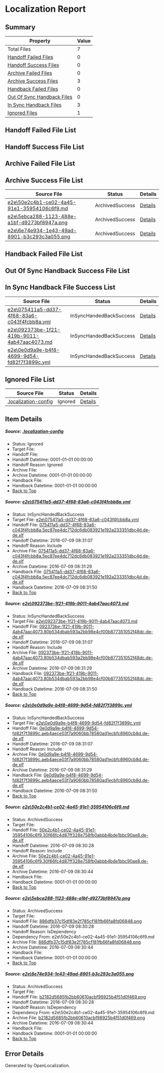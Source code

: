 # <a name='report-top'></a> Localization Report

## Summary
 Property | Value 
 -------- | ----- 
 Total Files | 7
[ Handoff Failed Files ](#handoff-failed-list)| 0
[ Handoff Success Files ](#handoff-success-list)| 0
[ Archive Failed Files ](#archive-failed-list)| 0
[ Archive Success Files ](#archive-success-list)| 3
[ Handback Failed Files ](#handback-failed-list)| 0
[ Out Of Sync Handback Files ](#outofsync-handback-success-list)| 0
[ In Sync Handback Files ](#insync-handback-success-list)| 3
[ Ignored Files ](#ignored-list)| 1

## <a name='handoff-failed-list'></a> Handoff Failed File List

## <a name='handoff-success-list'></a> Handoff Success File List

## <a name='archive-failed-list'></a> Archive Failed File List

## <a name='archive-success-list'></a> Archive Success File List
 Source File | Status | Details 
 ----------- | ------ | ------- 
 [e2e\50e2c4b1-ce02-4a45-91e1-35954106c6f9.md](https://github.com/OpenLocalizationTestOrg/oltest/blob/0155961189b1247a2f24f1a4b5fee6ff6a57a540/e2e/50e2c4b1-ce02-4a45-91e1-35954106c6f9.md) | ArchivedSuccess | [Details](#0c22885ada2db79666f603cb9cb08a0f1b0be04a4)
 [e2e\5ebca288-1123-488e-a1bf-d9273bf8947a.png](https://github.com/OpenLocalizationTestOrg/oltest/blob/0155961189b1247a2f24f1a4b5fee6ff6a57a540/e2e/5ebca288-1123-488e-a1bf-d9273bf8947a.png) | ArchivedSuccess | [Details](#886dfb37c15df83e2f785cf181fb66fa8fd068485)
 [e2e\6e74e934-1e43-49ad-8901-b3c293c3a055.png](https://github.com/OpenLocalizationTestOrg/oltest/blob/0155961189b1247a2f24f1a4b5fee6ff6a57a540/e2e/6e74e934-1e43-49ad-8901-b3c293c3a055.png) | ArchivedSuccess | [Details](#b2182d5685fb2bb60610acbf98925b4f51d0f4696)

## <a name='handback-failed-list'></a> Handback Failed File List

## <a name='outofsync-handback-success-list'></a> Out Of Sync Handback Success File List

## <a name='insync-handback-success-list'></a> In Sync Handback File Success List
 Source File | Status | Details 
 ----------- | ------ | ------- 
 [e2e\075411a5-dd37-4f68-83a6-c043f4fcbb8a.yml](https://github.com/OpenLocalizationTestOrg/oltest/blob/203aa84d6ec5848a91cd9a950668361b99d9fe28/e2e/075411a5-dd37-4f68-83a6-c043f4fcbb8a.yml) | InSyncHandedBackSuccess | [Details](#12e6c8f6509ba406d67a759e25f021ff140bfd761)
 [e2e\092373be-1f21-419b-9011-4ab47aac4073.md](https://github.com/OpenLocalizationTestOrg/oltest/blob/203aa84d6ec5848a91cd9a950668361b99d9fe28/e2e/092373be-1f21-419b-9011-4ab47aac4073.md) | InSyncHandedBackSuccess | [Details](#4a5378a8be89b4bf144977bdbe277a6370df390f2)
 [e2e\0e0d9a9e-b4f8-4699-9d54-fd82f7f3899c.yml](https://github.com/OpenLocalizationTestOrg/oltest/blob/203aa84d6ec5848a91cd9a950668361b99d9fe28/e2e/0e0d9a9e-b4f8-4699-9d54-fd82f7f3899c.yml) | InSyncHandedBackSuccess | [Details](#2ef1b7c39caec11bbaf4ba651e22e144363ea0523)

## <a name='ignored-list'></a> Ignored File List
 Source File | Status | Details 
 ----------- | ------ | ------- 
 [.localization-config](https://github.com/OpenLocalizationTestOrg/oltest/blob/203aa84d6ec5848a91cd9a950668361b99d9fe28/.localization-config) | Ignored | [Details](#3d4f252ac210baf56311d7e97dcc2db10974dbd20)

## Item Details
##### <a name='3d4f252ac210baf56311d7e97dcc2db10974dbd20'></a> Source: [.localization-config](https://github.com/OpenLocalizationTestOrg/oltest/blob/203aa84d6ec5848a91cd9a950668361b99d9fe28/.localization-config)
* Status: Ignored
* Target File: 
* Handoff File: 
* Handoff Datetime: 0001-01-01 00:00:00
* Handoff Reason: Ignored
* Archive File: 
* Archive Datetime: 0001-01-01 00:00:00
* Handback File: 
* Handback Datetime: 0001-01-01 00:00:00
* [Back to Top](#report-top)

##### <a name='12e6c8f6509ba406d67a759e25f021ff140bfd761'></a> Source: [e2e\075411a5-dd37-4f68-83a6-c043f4fcbb8a.yml](https://github.com/OpenLocalizationTestOrg/oltest/blob/203aa84d6ec5848a91cd9a950668361b99d9fe28/e2e/075411a5-dd37-4f68-83a6-c043f4fcbb8a.yml)
* Status: InSyncHandedBackSuccess
* Target File: [e2e\075411a5-dd37-4f68-83a6-c043f4fcbb8a.yml](https://github.com/OpenLocalizationTestOrg/oltest-dede-fly/blob/ad77e3166c8919c3582ba924858e3b5285ea40af/e2e/075411a5-dd37-4f68-83a6-c043f4fcbb8a.yml)
* Handoff File: [075411a5-dd37-4f68-83a6-c043f4fcbb8a.5ec87ee4dc712dc6db083921e192a233351dbc4d.de-de.xlf](https://github.com/OpenLocalizationTestOrg/olhandoff-e2e/blob/9f481621e1d6c7108d16adaaac29278dfa6864c5/ol-handoff/OpenLocalizationTestOrg/oltest-dede-fly/ci/ht/075411a5-dd37-4f68-83a6-c043f4fcbb8a.5ec87ee4dc712dc6db083921e192a233351dbc4d.de-de.xlf)
* Handoff Datetime: 2016-07-09 08:31:07
* Handoff Reason: Include
* Archive File: [075411a5-dd37-4f68-83a6-c043f4fcbb8a.5ec87ee4dc712dc6db083921e192a233351dbc4d.de-de.xlf](https://github.com/OpenLocalizationTestOrg/olhandoff-e2e/blob/080e0ebf30114b622f6efdd0bcf13c6ec14af094/ol-archive/OpenLocalizationTestOrg/oltest-dede-fly/ci/ht/075411a5-dd37-4f68-83a6-c043f4fcbb8a.5ec87ee4dc712dc6db083921e192a233351dbc4d.de-de.xlf)
* Archive Datetime: 2016-07-09 08:31:29
* Handback File: [075411a5-dd37-4f68-83a6-c043f4fcbb8a.5ec87ee4dc712dc6db083921e192a233351dbc4d.de-de.xlf](https://github.com/OpenLocalizationTestOrg/olhandback-e2e/blob/804aff94204b253bdd0491a8076d3df13f79e7b4/ol-handback/OpenLocalizationTestOrg/oltest-dede-fly/ci/ht/075411a5-dd37-4f68-83a6-c043f4fcbb8a.5ec87ee4dc712dc6db083921e192a233351dbc4d.de-de.xlf)
* Handback Datetime: 2016-07-09 08:31:50
* [Back to Top](#report-top)

##### <a name='4a5378a8be89b4bf144977bdbe277a6370df390f2'></a> Source: [e2e\092373be-1f21-419b-9011-4ab47aac4073.md](https://github.com/OpenLocalizationTestOrg/oltest/blob/203aa84d6ec5848a91cd9a950668361b99d9fe28/e2e/092373be-1f21-419b-9011-4ab47aac4073.md)
* Status: InSyncHandedBackSuccess
* Target File: [e2e\092373be-1f21-419b-9011-4ab47aac4073.md](https://github.com/OpenLocalizationTestOrg/oltest-dede-fly/blob/ad77e3166c8919c3582ba924858e3b5285ea40af/e2e/092373be-1f21-419b-9011-4ab47aac4073.md)
* Handoff File: [092373be-1f21-419b-9011-4ab47aac4073.80b534dbab593a2bb98e4cf00b877351052f48dc.de-de.xlf](https://github.com/OpenLocalizationTestOrg/olhandoff-e2e/blob/9f481621e1d6c7108d16adaaac29278dfa6864c5/ol-handoff/OpenLocalizationTestOrg/oltest-dede-fly/ci/ht/092373be-1f21-419b-9011-4ab47aac4073.80b534dbab593a2bb98e4cf00b877351052f48dc.de-de.xlf)
* Handoff Datetime: 2016-07-09 08:31:07
* Handoff Reason: Include
* Archive File: [092373be-1f21-419b-9011-4ab47aac4073.80b534dbab593a2bb98e4cf00b877351052f48dc.de-de.xlf](https://github.com/OpenLocalizationTestOrg/olhandoff-e2e/blob/080e0ebf30114b622f6efdd0bcf13c6ec14af094/ol-archive/OpenLocalizationTestOrg/oltest-dede-fly/ci/ht/092373be-1f21-419b-9011-4ab47aac4073.80b534dbab593a2bb98e4cf00b877351052f48dc.de-de.xlf)
* Archive Datetime: 2016-07-09 08:31:29
* Handback File: [092373be-1f21-419b-9011-4ab47aac4073.80b534dbab593a2bb98e4cf00b877351052f48dc.de-de.xlf](https://github.com/OpenLocalizationTestOrg/olhandback-e2e/blob/804aff94204b253bdd0491a8076d3df13f79e7b4/ol-handback/OpenLocalizationTestOrg/oltest-dede-fly/ci/ht/092373be-1f21-419b-9011-4ab47aac4073.80b534dbab593a2bb98e4cf00b877351052f48dc.de-de.xlf)
* Handback Datetime: 2016-07-09 08:31:50
* [Back to Top](#report-top)

##### <a name='2ef1b7c39caec11bbaf4ba651e22e144363ea0523'></a> Source: [e2e\0e0d9a9e-b4f8-4699-9d54-fd82f7f3899c.yml](https://github.com/OpenLocalizationTestOrg/oltest/blob/203aa84d6ec5848a91cd9a950668361b99d9fe28/e2e/0e0d9a9e-b4f8-4699-9d54-fd82f7f3899c.yml)
* Status: InSyncHandedBackSuccess
* Target File: [e2e\0e0d9a9e-b4f8-4699-9d54-fd82f7f3899c.yml](https://github.com/OpenLocalizationTestOrg/oltest-dede-fly/blob/ad77e3166c8919c3582ba924858e3b5285ea40af/e2e/0e0d9a9e-b4f8-4699-9d54-fd82f7f3899c.yml)
* Handoff File: [0e0d9a9e-b4f8-4699-9d54-fd82f7f3899c.aeb4aece03f7a9060bb78580ad1ecbfc8960cb8d.de-de.xlf](https://github.com/OpenLocalizationTestOrg/olhandoff-e2e/blob/9f481621e1d6c7108d16adaaac29278dfa6864c5/ol-handoff/OpenLocalizationTestOrg/oltest-dede-fly/ci/ht/0e0d9a9e-b4f8-4699-9d54-fd82f7f3899c.aeb4aece03f7a9060bb78580ad1ecbfc8960cb8d.de-de.xlf)
* Handoff Datetime: 2016-07-09 08:31:07
* Handoff Reason: Include
* Archive File: [0e0d9a9e-b4f8-4699-9d54-fd82f7f3899c.aeb4aece03f7a9060bb78580ad1ecbfc8960cb8d.de-de.xlf](https://github.com/OpenLocalizationTestOrg/olhandoff-e2e/blob/080e0ebf30114b622f6efdd0bcf13c6ec14af094/ol-archive/OpenLocalizationTestOrg/oltest-dede-fly/ci/ht/0e0d9a9e-b4f8-4699-9d54-fd82f7f3899c.aeb4aece03f7a9060bb78580ad1ecbfc8960cb8d.de-de.xlf)
* Archive Datetime: 2016-07-09 08:31:29
* Handback File: [0e0d9a9e-b4f8-4699-9d54-fd82f7f3899c.aeb4aece03f7a9060bb78580ad1ecbfc8960cb8d.de-de.xlf](https://github.com/OpenLocalizationTestOrg/olhandback-e2e/blob/804aff94204b253bdd0491a8076d3df13f79e7b4/ol-handback/OpenLocalizationTestOrg/oltest-dede-fly/ci/ht/0e0d9a9e-b4f8-4699-9d54-fd82f7f3899c.aeb4aece03f7a9060bb78580ad1ecbfc8960cb8d.de-de.xlf)
* Handback Datetime: 2016-07-09 08:31:50
* [Back to Top](#report-top)

##### <a name='0c22885ada2db79666f603cb9cb08a0f1b0be04a4'></a> Source: [e2e\50e2c4b1-ce02-4a45-91e1-35954106c6f9.md](https://github.com/OpenLocalizationTestOrg/oltest/blob/0155961189b1247a2f24f1a4b5fee6ff6a57a540/e2e/50e2c4b1-ce02-4a45-91e1-35954106c6f9.md)
* Status: ArchivedSuccess
* Target File: 
* Handoff File: [50e2c4b1-ce02-4a45-91e1-35954106c6f9.30f66fc4d87ff328e758fb0abbb4bde1bbc90ae8.de-de.xlf](https://github.com/OpenLocalizationTestOrg/olhandoff-e2e/blob/a0e552fe34b45723e59544c833b686fd0d504fa6/ol-handoff/OpenLocalizationTestOrg/oltest-dede-fly/ci/ht/50e2c4b1-ce02-4a45-91e1-35954106c6f9.30f66fc4d87ff328e758fb0abbb4bde1bbc90ae8.de-de.xlf)
* Handoff Datetime: 2016-07-09 08:30:28
* Handoff Reason: Include
* Archive File: [50e2c4b1-ce02-4a45-91e1-35954106c6f9.30f66fc4d87ff328e758fb0abbb4bde1bbc90ae8.de-de.xlf](https://github.com/OpenLocalizationTestOrg/olhandoff-e2e/blob/3153356c792cb337d25d93e7021dd3c432c195db/ol-archive/OpenLocalizationTestOrg/oltest-dede-fly/ci/ht/50e2c4b1-ce02-4a45-91e1-35954106c6f9.30f66fc4d87ff328e758fb0abbb4bde1bbc90ae8.de-de.xlf)
* Archive Datetime: 2016-07-09 08:30:44
* Handback File: 
* Handback Datetime: 0001-01-01 00:00:00
* [Back to Top](#report-top)

##### <a name='886dfb37c15df83e2f785cf181fb66fa8fd068485'></a> Source: [e2e\5ebca288-1123-488e-a1bf-d9273bf8947a.png](https://github.com/OpenLocalizationTestOrg/oltest/blob/0155961189b1247a2f24f1a4b5fee6ff6a57a540/e2e/5ebca288-1123-488e-a1bf-d9273bf8947a.png)
* Status: ArchivedSuccess
* Target File: 
* Handoff File: [886dfb37c15df83e2f785cf181fb66fa8fd06848.png](https://github.com/OpenLocalizationTestOrg/olhandoff-e2e/blob/a0e552fe34b45723e59544c833b686fd0d504fa6/ol-handoff/OpenLocalizationTestOrg/oltest-dede-fly/ci/ht/886dfb37c15df83e2f785cf181fb66fa8fd06848.png)
* Handoff Datetime: 2016-07-09 08:30:28
* Handoff Reason: IsDependency
* Dependency From: e2e\50e2c4b1-ce02-4a45-91e1-35954106c6f9.md
* Archive File: [886dfb37c15df83e2f785cf181fb66fa8fd06848.png](https://github.com/OpenLocalizationTestOrg/olhandoff-e2e/blob/3153356c792cb337d25d93e7021dd3c432c195db/ol-archive/OpenLocalizationTestOrg/oltest-dede-fly/ci/ht/886dfb37c15df83e2f785cf181fb66fa8fd06848.png)
* Archive Datetime: 2016-07-09 08:30:44
* Handback File: 
* Handback Datetime: 0001-01-01 00:00:00
* [Back to Top](#report-top)

##### <a name='b2182d5685fb2bb60610acbf98925b4f51d0f4696'></a> Source: [e2e\6e74e934-1e43-49ad-8901-b3c293c3a055.png](https://github.com/OpenLocalizationTestOrg/oltest/blob/0155961189b1247a2f24f1a4b5fee6ff6a57a540/e2e/6e74e934-1e43-49ad-8901-b3c293c3a055.png)
* Status: ArchivedSuccess
* Target File: 
* Handoff File: [b2182d5685fb2bb60610acbf98925b4f51d0f469.png](https://github.com/OpenLocalizationTestOrg/olhandoff-e2e/blob/a0e552fe34b45723e59544c833b686fd0d504fa6/ol-handoff/OpenLocalizationTestOrg/oltest-dede-fly/ci/ht/b2182d5685fb2bb60610acbf98925b4f51d0f469.png)
* Handoff Datetime: 2016-07-09 08:30:28
* Handoff Reason: IsDependency
* Dependency From: e2e\50e2c4b1-ce02-4a45-91e1-35954106c6f9.md
* Archive File: [b2182d5685fb2bb60610acbf98925b4f51d0f469.png](https://github.com/OpenLocalizationTestOrg/olhandoff-e2e/blob/3153356c792cb337d25d93e7021dd3c432c195db/ol-archive/OpenLocalizationTestOrg/oltest-dede-fly/ci/ht/b2182d5685fb2bb60610acbf98925b4f51d0f469.png)
* Archive Datetime: 2016-07-09 08:30:44
* Handback File: 
* Handback Datetime: 0001-01-01 00:00:00
* [Back to Top](#report-top)


## Error Details

Generated by OpenLocalization.
